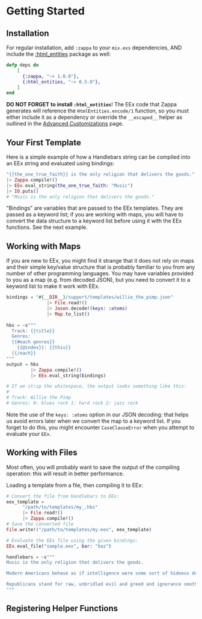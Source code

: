 # Getting Started

## Installation

For regular installation, add `:zappa` to your `mix.exs` dependencies, AND include the [:html_entities](https://hex.pm/packages/html_entities) package as well:

```elixir
defp deps do
    [
      {:zappa, "~> 1.0.0"},
      {:html_entities, "~> 0.5.0"},
    ]
end
```

**DO NOT FORGET to install `:html_entities`**!  The EEx code that Zappa generates will reference the `HtmlEntities.encode/1` function, so you must either include it as a dependency or override the `__escaped__` helper as outlined in the [Advanced Customizations](advanced.html) page.

## Your First Template

Here is a simple example of how a Handlebars string can be compiled into an EEx string and evaluated using bindings:

```elixir
"{{the_one_true_faith}} is the only religion that delivers the goods."
|> Zappa.compile!()
|> EEx.eval_string(the_one_true_faith: "Music")
|> IO.puts()
# "Music is the only religion that delivers the goods."
```

"Bindings" are variables that are passed to the EEx templates. They are passed as a keyword list; if you are working with maps, you will have to convert the data structure to a keyword list before using it with the EEx functions.  See the next example.

## Working with Maps

If you are new to EEx, you might find it strange that it does not rely on maps and their simple key/value structure that is probably familiar to you from any number of other programming languages.  You may have variables provided to you as a map (e.g. from decoded JSON), but you need to convert it to a keyword list to make it work with EEx. 

```elixir
bindings = "#{__DIR__}/support/templates/willie_the_pimp.json"
               |> File.read!()
               |> Jason.decode!(keys: :atoms)
               |> Map.to_list()
    
hbs = ~s"""
  Track: {{title}}
  Genres:
  {{#each genres}}
    {{@index}}: {{this}}
  {{/each}}
"""
output = hbs
         |> Zappa.compile!()
         |> EEx.eval_string(bindings)

# If we strip the whitespace, the output looks something like this:
#
# Track: Willie the Pimp 
# Genres: 0: blues rock 1: hard rock 2: jazz rock
```

Note the use of the `keys: :atoms` option in our JSON decoding: that helps us avoid errors later when we convert the map to a keyword list. If you forget to do this, you might encounter `CaseClauseError` when you attempt to evaluate your `EEx`.


## Working with Files

Most often, you will probably want to save the output of the compiling operation: this will result in better performance.


Loading a template from a file, then compiling it to EEx:
```elixir
# Convert the file from Handlebars to EEx:
eex_template =
      "/path/to/templates/my_.hbs"
      |> File.read!()
      |> Zappa.compile!()
# Save the converted file
File.write!("/path/to/templates/my.eex", eex_template)

# Evaluate the EEx file using the given bindings:
EEx.eval_file("sample.eex", bar: "baz")

```

```elixir
handlebars = ~s"""
Music is the only religion that delivers the goods.

Modern Americans behave as if intelligence were some sort of hideous deformity.

Republicans stand for raw, unbridled evil and greed and ignorance smothered in balloons and ribbons.
"""
```

## Registering Helper Functions